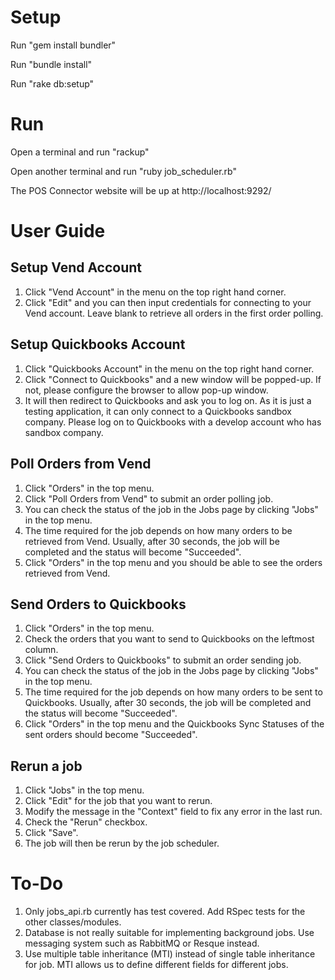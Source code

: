 # Setup
Run "gem install bundler"

Run "bundle install"

Run "rake db:setup"

# Run
Open a terminal and run "rackup"

Open another terminal and run "ruby job_scheduler.rb"

The POS Connector website will be up at http://localhost:9292/

# User Guide
## Setup Vend Account
1. Click "Vend Account" in the menu on the top right hand corner.
2. Click "Edit" and you can then input credentials for connecting to your Vend account.  Leave blank to retrieve all orders in the first order polling.

## Setup Quickbooks Account
1. Click "Quickbooks Account" in the menu on the top right hand corner.
2. Click "Connect to Quickbooks" and a new window will be popped-up.  If not, please configure the browser to allow pop-up window.
3. It will then redirect to Quickbooks and ask you to log on.  As it is just a testing application, it can only connect to a Quickbooks sandbox company.  Please log on to Quickbooks with a develop account who has sandbox company.

## Poll Orders from Vend
1. Click "Orders" in the top menu.
2. Click "Poll Orders from Vend" to submit an order polling job.
3. You can check the status of the job in the Jobs page by clicking "Jobs" in the top menu.
4. The time required for the job depends on how many orders to be retrieved from Vend.  Usually, after 30 seconds, the job will be completed and the status will become "Succeeded".
5. Click "Orders" in the top menu and you should be able to see the orders retrieved from Vend.

## Send Orders to Quickbooks
1. Click "Orders" in the top menu.
2. Check the orders that you want to send to Quickbooks on the leftmost column.
3. Click "Send Orders to Quickbooks" to submit an order sending job.
4. You can check the status of the job in the Jobs page by clicking "Jobs" in the top menu.
5. The time required for the job depends on how many orders to be sent to Quickbooks.  Usually, after 30 seconds, the job will be completed and the status will become "Succeeded".
6. Click "Orders" in the top menu and the Quickbooks Sync Statuses of the sent orders should become "Succeeded".

## Rerun a job
1. Click "Jobs" in the top menu.
2. Click "Edit" for the job that you want to rerun.
3. Modify the message in the "Context" field to fix any error in the last run.
4. Check the "Rerun" checkbox.
5. Click "Save".
6. The job will then be rerun by the job scheduler.

# To-Do
1. Only jobs_api.rb currently has test covered.  Add RSpec tests for the other classes/modules.
2. Database is not really suitable for implementing background jobs.  Use messaging system such as RabbitMQ or Resque instead.
3. Use multiple table inheritance (MTI) instead of single table inheritance for job.  MTI allows us to define different fields for different jobs.
